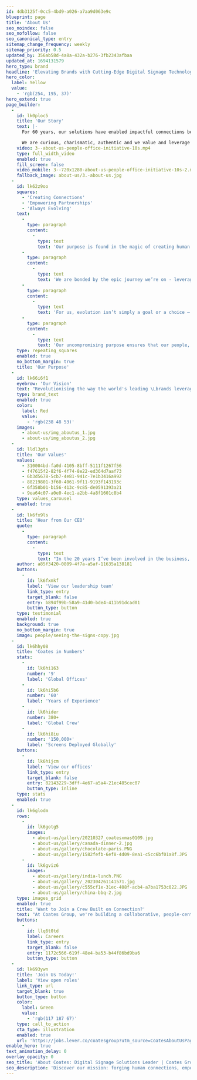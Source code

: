 ```yaml
---
id: 4db3125f-0cc5-4bd9-a026-a7aa9d063e9c
blueprint: page
title: 'About Us'
seo_noindex: false
seo_nofollow: false
seo_canonical_type: entry
sitemap_change_frequency: weekly
sitemap_priority: 0.5
updated_by: 356ab58d-4a8a-432a-b276-3fb2343afbaa
updated_at: 1694131579
hero_type: brand
headline: 'Elevating Brands with Cutting-Edge Digital Signage Technology'
hero_color:
  label: Yellow
  value:
    - 'rgb(254, 195, 37)'
hero_extend: true
page_builder:
  -
    id: lk0ploc5
    title: 'Our Story'
    text: |-
      For 60 years, our solutions have enabled impactful connections between some of the world’s leading brands and their customers. And over those 60 years, we're proud to have maintained the values of our family-founded business while cultivating the innovative spirit of a start-up. Today, this combination fuels our purpose - Creating Connections. Empowering Partnerships. Always Evolving. 

      We are curious, charismatic, authentic and we value and leverage the diversity of our Crew. We are imaginers, kindness enthusiasts, experts, creators, thinkers, challengers, collaborators and over-achievers. And together, as a Crew, we are revolutionising the way the world’s leading brands leverage technology to drive the best customer experiences.
    video: 3--about-us-people-office-initiative-10s.mp4
    type: full_width_video
    enabled: true
    fill_screen: false
    video_mobile: 3--720x1280-about-us-people-office-initiative-10s-2.mp4
    fallback_image: about-us/3.-about-us.jpg
  -
    id: lk62z9oo
    squares:
      - 'Creating Connections'
      - 'Empowering Partnerships'
      - 'Always Evolving'
    text:
      -
        type: paragraph
        content:
          -
            type: text
            text: 'Our purpose is found in the magic of creating human connections and building strong relationships. Which is why we pride ourselves on being more than just a place for our Crew to work and more than just a technology provider to our customers.'
      -
        type: paragraph
        content:
          -
            type: text
            text: 'We are bonded by the epic journey we’re on - leveraging our creativity and passion to build partnerships that deliver impactful solutions. It’s how we continuously deliver unrivaled results for our partners, together.'
      -
        type: paragraph
        content:
          -
            type: text
            text: 'For us, evolution isn’t simply a goal or a choice – it’s who we are. A strategic focus on the future, driven by insight, expertise and the desire to be better, means we’re always anticipating what’s next, pushing what’s possible and breaking boundaries to stay ahead in an ever-changing world.'
      -
        type: paragraph
        content:
          -
            type: text
            text: 'Our uncompromising purpose ensures that our people, partnerships and products are at the forefront of what we do, both now and in the future.'
    type: repeating_squares
    enabled: true
    no_bottom_margin: true
    title: 'Our Purpose'
  -
    id: lk66i6f1
    eyebrow: 'Our Vision'
    text: "Revolutionising the way the world's leading \Lbrands leverage technology to drive the best \Lcustomer experience"
    type: brand_text
    enabled: true
    color:
      label: Red
      value:
        - 'rgb(238 48 53)'
    images:
      - about-us/img_aboutus_1.jpg
      - about-us/img_aboutus_2.jpg
  -
    id: lldl3gts
    title: 'Our Values'
    values:
      - 310004bd-fa0d-4105-8bff-5111f1267f56
      - f47615f2-82f6-4f74-8e22-ed364d7aaf73
      - 6b3d5678-5cb7-4e81-941c-7e1b3416a992
      - 88219801-3f60-4061-9f11-9193f143193c
      - 6f358b01-b156-413c-9c85-de0591393a21
      - 9ea64c07-a0e0-4ec1-a2bb-4a8f1601c8b4
    type: values_carousel
    enabled: true
  -
    id: lk6fx9ls
    title: 'Hear from Our CEO'
    quote:
      -
        type: paragraph
        content:
          -
            type: text
            text: "In the 20 years I’ve been involved in the business, we’ve seen many evolutions. What’s been constant through them all is the integrity, passion and connection shared across our Crew. It’s the relationships within\_Coates\_and with our partners that I love most about the business. Our Crew are truly at the heart of it all, and I’m proud to lead them both today and into the future"
    author: a85f3420-0809-4f7a-a5af-11635a138181
    buttons:
      -
        id: lk6fxmkf
        label: 'View our leadership team'
        link_type: entry
        target_blank: false
        entry: b894f99b-58a9-41d0-bde4-411b91dcad01
        button_type: button
    type: testimonial
    enabled: true
    background: true
    no_bottom_margin: true
    image: people/seeing-the-signs-copy.jpg
  -
    id: lk6hhy08
    title: 'Coates in Numbers'
    stats:
      -
        id: lk6hi163
        number: '9'
        label: 'Global Offices'
      -
        id: lk6hi5b6
        number: '60'
        label: 'Years of Experience'
      -
        id: lk6hider
        number: 380+
        label: 'Global Crew'
      -
        id: lk6hi8iu
        number: '150,000+'
        label: 'Screens Deployed Globally'
    buttons:
      -
        id: lk6hijcm
        label: 'View our offices'
        link_type: entry
        target_blank: false
        entry: 82143229-3dff-4e67-a5a4-21ec485cec07
        button_type: inline
    type: stats
    enabled: true
  -
    id: lk6glodm
    rows:
      -
        id: lk6gotg5
        images:
          - about-us/gallery/20210327_coatesxmas0109.jpg
          - about-us/gallery/canada-dinner-2.jpg
          - about-us/gallery/chocolate-paris.PNG
          - about-us/gallery/1582fefb-6ef8-4d09-8ea1-c5cc6bf01a8f.JPG
      -
        id: lk6gviz6
        images:
          - about-us/gallery/india-lunch.PNG
          - about-us/gallery/_202304261141571.jpg
          - about-us/gallery/c555cf1e-31ec-408f-acb4-a7ba1753c022.JPG
          - about-us/gallery/china-bbq-2.jpg
    type: images_grid
    enabled: true
    title: 'Want to Join a Crew Built on Connection?'
    text: "At Coates Group, we're building a collaborative, people-centric culture like no other by putting our people at the forefront of everything we do. If you're dedicated to continuous learning and growth – and to delighting customers with exceptional experiences – we'd love to have you join the Crew."
    buttons:
      -
        id: llq6t0td
        label: Careers
        link_type: entry
        target_blank: false
        entry: 1172c566-619f-48e4-ba53-b44f86bd9ba6
        button_type: button
  -
    id: lk693ywn
    title: 'Join Us Today!'
    label: 'View open roles'
    link_type: url
    target_blank: true
    button_type: button
    color:
      label: Green
      value:
        - 'rgb(117 187 67)'
    type: call_to_action
    cta_type: illustration
    enabled: true
    url: 'https://jobs.lever.co/coatesgroup?utm_source=CoatesAboutUsPage&utm_medium=Button+Clicks+&utm_campaign=Lever+'
enable_hero: true
text_animation_delay: 0
overlay_opacity: 0
seo_title: 'About Coates: Digital Signage Solutions Leader | Coates Group'
seo_description: 'Discover our mission: forging human connections, empowering partnerships, and always pushing boundaries. Revolutionise brand tech experiences. Learn more!'
---
```

